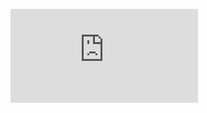 ![doc](https://github.com/IcaroM-CdC/Trabalho-pratico-1-AEDS/blob/master/documenta%C3%A7%C3%A3o.pdf)
